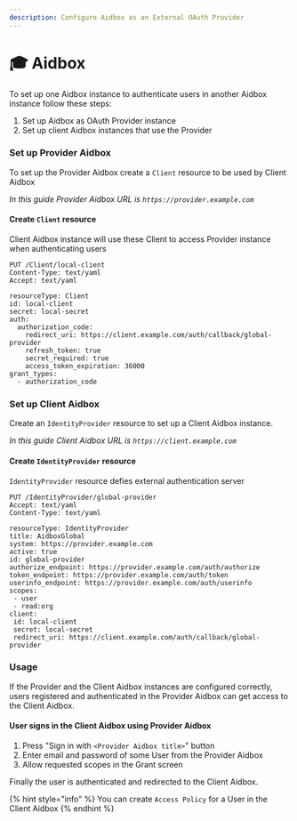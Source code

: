 ```yaml
---
description: Configure Aidbox as an External OAuth Provider
---
```


# 🎓 Aidbox

To set up one Aidbox instance to authenticate users in another Aidbox instance follow these steps:

1. Set up Aidbox as OAuth Provider instance
2. Set up client Aidbox instances that use the Provider&#x20;

### Set up Provider Aidbox

To set up the Provider Aidbox create a `Client` resource to be used by Client Aidbox

_In this guide Provider Aidbox URL is `https://provider.example.com`_

#### Create `Client` resource

Client Aidbox instance will use these Client to access Provider instance when authenticating users

```http
PUT /Client/local-client
Content-Type: text/yaml
Accept: text/yaml

resourceType: Client
id: local-client
secret: local-secret
auth:
  authorization_code:
    redirect_uri: https://client.example.com/auth/callback/global-provider
    refresh_token: true
    secret_required: true
    access_token_expiration: 36000
grant_types:
  - authorization_code
```

### Set up Client Aidbox

Create an `IdentityProvider` resource to set up a Client Aidbox instance.

_In this guide Client Aidbox URL is `https://client.example.com`_

#### Create `IdentityProvider` resource

`IdentityProvider` resource defies external authentication server

```http
PUT /IdentityProvider/global-provider
Accept: text/yaml
Content-Type: text/yaml

resourceType: IdentityProvider
title: AidboxGlobal
system: https://provider.example.com
active: true
id: global-provider
authorize_endpoint: https://provider.example.com/auth/authorize
token_endpoint: https://provider.example.com/auth/token
userinfo_endpoint: https://provider.example.com/auth/userinfo
scopes:
 - user
 - read:org
client:
 id: local-client
 secret: local-secret
 redirect_uri: https://client.example.com/auth/callback/global-provider
```

### Usage

If the Provider and the Client Aidbox instances are configured correctly, users registered and authenticated in the Provider Aidbox can get access to the Client Aidbox.

#### User signs in the Client Aidbox using  Provider Aidbox

1. Press "Sign in with `<Provider Aidbox title>`" button
2. Enter email and password of some User from the Provider Aidbox
3. Allow requested scopes in the Grant screen

Finally the user is authenticated and redirected to the Client Aidbox.

{% hint style="info" %}
You can create `Access Policy` for a User in the Client Aidbox
{% endhint %}
